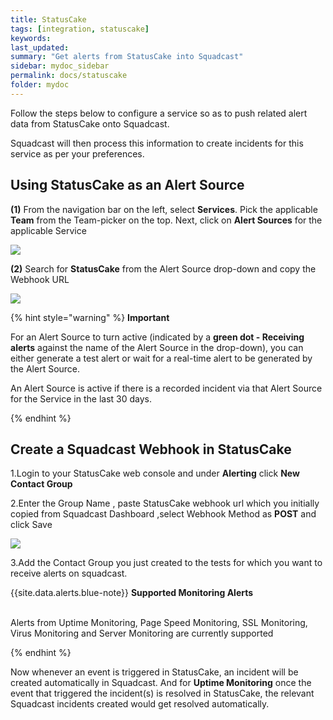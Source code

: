 ```yaml
---
title: StatusCake
tags: [integration, statuscake]
keywords: 
last_updated: 
summary: "Get alerts from StatusCake into Squadcast"
sidebar: mydoc_sidebar
permalink: docs/statuscake
folder: mydoc
---
```


Follow the steps below to configure a service so as to push related alert data from StatusCake onto Squadcast.

Squadcast will then process this information to create incidents for this service as per your preferences.

## Using StatusCake as an Alert Source

**(1)** From the navigation bar on the left, select **Services**. Pick the applicable **Team** from the Team-picker on the top. Next, click on **Alert Sources** for the applicable Service

![](../../.gitbook/assets/alert\_source\_1.png)

**(2)** Search for **StatusCake** from the Alert Source drop-down and copy the Webhook URL

![](../../.gitbook/assets/statuscake\_1.png)

{% hint style="warning" %} 
<b>Important</b>
<p>For an Alert Source to turn active (indicated by a <b>green dot - Receiving alerts</b> against the name of the Alert Source in the drop-down), you can either generate a test alert or wait for a real-time alert to be generated by the Alert Source.</p>
<p>An Alert Source is active if there is a recorded incident via that Alert Source for the Service in the last 30 days.</p>
{% endhint %}

## Create a Squadcast Webhook in StatusCake

1.Login to your StatusCake web console and under **Alerting** click **New Contact Group**

2.Enter the Group Name , paste StatusCake webhook url which you initially copied from Squadcast Dashboard ,select Webhook Method as **POST** and click Save

![](../../.gitbook/assets/statuscake\_2.png)

3.Add the Contact Group you just created to the tests for which you want to receive alerts on squadcast.

{{site.data.alerts.blue-note}}
<b>Supported Monitoring Alerts</b>
<br/><br/><p>Alerts from Uptime Monitoring, Page Speed Monitoring, SSL Monitoring, Virus Monitoring and Server Monitoring are currently supported</p>
{% endhint %}

Now whenever an event is triggered in StatusCake, an incident will be created automatically in Squadcast. And for **Uptime Monitoring** once the event that triggered the incident(s) is resolved in StatusCake, the relevant Squadcast incidents created would get resolved automatically.